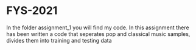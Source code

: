 # FYS-2021

In the folder assignment_1 you will find my code.
In this assignment there has been written a code that seperates pop and classical music samples, divides them into training and testing data 
